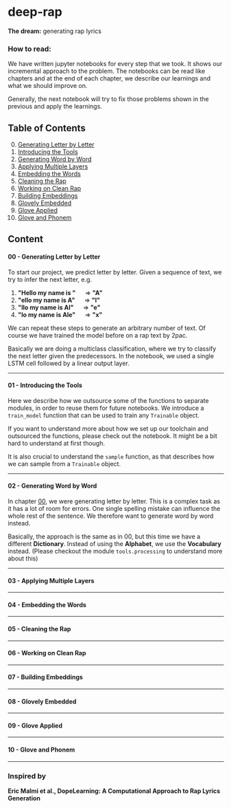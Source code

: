 # deep-rap
**The dream:** generating rap lyrics

### How to read:
We have written jupyter notebooks for every step that we took. It shows our incremental approach to the problem. The notebooks can be read like chapters and at the end of each chapter, we describe our learnings and what we should improve on.

Generally, the next notebook will try to fix those problems shown in the previous and apply the learnings.

## Table of Contents
00. [Generating Letter by Letter](#00)
01. [Introducing the Tools](#01)
02. [Generating Word by Word](#02)
03. [Applying Multiple Layers](#03)
04. [Embedding the Words](#04)
05. [Cleaning the Rap](#05)
06. [Working on Clean Rap](#06)
07. [Building Embeddings](#07)
08. [Glovely Embedded](#08)
09. [Glove Applied](#09)
10. [Glove and Phonem](#10)


## Content
#### 00 - Generating Letter by Letter <a name="00"></a>
To start our project, we predict letter by letter. Given a sequence of text, we try to infer the next letter, e.g. 

1. **"Hello my name is "** &emsp; => **"A"**
2. **"ello my name is A"** &emsp; => **"l"**
3. **"llo my name is Al"** &emsp; => **"e"**
4. **"lo my name is Ale"** &emsp; => **"x"**

We can repeat these steps to generate an arbitrary number of text. Of course we have trained the model before on a rap text by 2pac.

Basically we are doing a multiclass classification, where we try to classify the next letter given the predecessors. In the notebook, we used a single LSTM cell followed by a linear output layer.

<hr>

#### 01 - Introducing the Tools <a name="01"></a>
Here we describe how we outsource some of the functions to separate modules, in order to reuse them for future notebooks.
We introduce a ```train_model``` function that can be used to train any ```Trainable``` object.

If you want to understand more about how we set up our toolchain and outsourced the functions, please check out the notebook. It might be a bit hard to understand at first though.

It is also crucial to understand the ```sample``` function, as that describes how we can sample from a ```Trainable``` object.

<hr>

#### 02 - Generating Word by Word <a name="02"></a>
In chapter [00](#00), we were generating letter by letter. This is a complex task as it has a lot of room for errors. One single spelling mistake can influence the whole rest of the sentence. We therefore want to generate word by word instead. 

Basically, the approach is the same as in 00, but this time we have a different **Dictionary**. Instead of using the **Alphabet**, we use the **Vocabulary** instead. (Please checkout the module ```tools.processing``` to understand more about this)

<hr>

#### 03 - Applying Multiple Layers <a name="03"></a>
<hr>

#### 04 - Embedding the Words <a name="04"></a>
<hr>

#### 05 - Cleaning the Rap <a name="05"></a>
<hr>

#### 06 - Working on Clean Rap <a name="10"></a>
<hr>

#### 07 - Building Embeddings <a name="06"></a>
<hr>

#### 08 - Glovely Embedded <a name="07"></a>
<hr>

#### 09 - Glove Applied <a name="08"></a>
<hr>

#### 10 - Glove and Phonem <a name="09"></a>

<hr>

### Inspired by

**Eric Malmi et al., DopeLearning: A Computational Approach to Rap Lyrics Generation**


